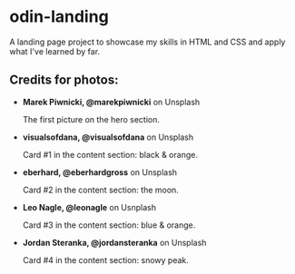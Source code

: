 # odin-landing

A landing page project to showcase my skills
in HTML and CSS and apply what I've learned by far.


## Credits for photos:

- **Marek Piwnicki, @marekpiwnicki** on Unsplash

  The first picture on the hero section.


- **visualsofdana, @visualsofdana** on Unsplash

  Card #1 in the content section: black & orange.


- **eberhard, @eberhardgross** on Unsplash

  Card #2 in the content section: the moon.


- **Leo Nagle, @leonagle** on Usnplash

  Card #3 in the content section: blue & orange.


- **Jordan Steranka, @jordansteranka** on Unsplash

  Card #4 in the content section: snowy peak.